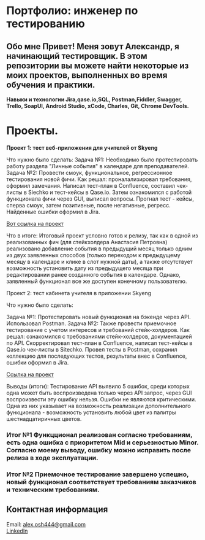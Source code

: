 # Портфолио: инженер по тестированию 

## Обо мне Привет! Меня зовут Александр, я начинающий тестировщик. В этом репозитории вы можете найти некоторые из моих проектов, выполненных во время обучения и практики.

**Навыки и технологии Jira,qase.io,SQL, Postman,Fiddler, Swagger, Trello, SoapUI, Android Studio, xCode, Charles, Git, Chrome DevTools.**

# Проекты.  

**Проект 1: тест веб-приложения для учителей от Skyeng**

Что нужно было сделать:
Задача №1: Необходимо было протестировать работу раздела "Личные события" в календаре для преподавателей. Задача №2: Провести смоук, функциональное, регрессионное тестирования новой фичи. Как решал: проналализировал требования, оформил замечания. Написал тест-план в Confluence, составил чек-листы в Siechko и тест-кейсы в Qase.io. Затем ознакомился с работой функционала фичи через GUI, выписал вопросы. Прогнал тест - кейсы, сперва смоук, затем позитивные, после негативные, регресс. Найденные ошибки оформил в Jira.

[Вот ссылка на проект](https://courageous-saffron-3c5.notion.site/1-2-f0be1834812a4f6e971e840b8e4708e7?pvs=4)

Что в итоге: Итоговый проект условно готов к релизу, так как в одной из реализованных фич (для стейкхолдера Анастасия Петровна) реализовано добавление события в предыдущий месяц только одним из двух заявленных способов (только переходом к предыдущему месяцу в календаре и клике в слот нужной даты), а также отсутствует возможность установить дату из предыдущего месяца при редактировании ранее созданного события в календаре. Однако, заявленный функционал все же доступен конечному пользователю.

Проект 2: тест кабинета учителя в приложении Skyeng

Что нужно было сделать:

Задача №1: Протестировать новый функционал на бэкенде через API. Использовал Postman. Задача №2: Также провести приемочное тестирование с учетом интересов и требований стейк-холдеров. Как решал: ознакомился с требованиями стейк-холдеров, документацией по API. Скорректировал тест-план в Confluence, написал тест-кейсы в Qase.io чек-листы в Sitechko. Провел тесты в Postman, сохранил коллекцию для последующих тестов, результаты внес в Confluence, ошибки оформил в Jira.

[Ссылка на проект](https://courageous-saffron-3c5.notion.site/1-2-f0be1834812a4f6e971e840b8e4708e7?pvs=4)

Выводы (итоги): Тестирование API выявило 5 ошибок, среди которых одна может быть воспроизведена только через API запрос, через GUI воспроизвести эту ошибку нельзя. Ошибки не являются критическими. Одна из них указывает на возможность реализации дополнительного функционала - возможность установить любой цвет из палитры шестнадцатиричных цветов.

### Итог №1 Функцционал реализован согласно требованиям, есть одна ошибка с приоритетом Mid и серьезностью Minor. Согласно моему выводу, ошибку можно исправить после релиза в ходе эксплуатации.  
### Итог №2 Приемочное тестирование завершено успешно, новый функционал соответствует требованиям заказчиков и техническим требованиям.  
## Контактная информация  
Email: alex.osh444@gmail.com  
[LinkedIn](https://www.linkedin.com/in/aleksandr-oshchepkov-a63189b3/)
